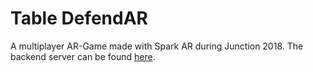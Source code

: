 # Table DefendAR

A multiplayer AR-Game made with Spark AR during Junction 2018.
The backend server can be found [here](https://github.com/kirillgroshkov/spark-backend).